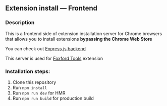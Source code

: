 ## Extension install — Frontend

### Description
This is a frontend side of extension installation server for Chrome browsers that allows you to install extensions **bypassing the Chrome Web Store**

You can check out [Express.js backend](https://github.com/itsTPM/extension-install-backend)

This server is used for [Foxford Tools](https://github.com/itsTPM/foxford-tools) extension

### Installation steps:
1. Clone this repository
2. Run `npm install`
3. Run `npm run dev` for HMR
4. Run `npm run build` for production build
